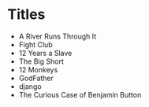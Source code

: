 # Titles

- A River Runs Through It
- Fight Club
- 12 Years a Slave
- The Big Short
- 12 Monkeys
- GodFather
- django
- The Curious Case of Benjamin Button
